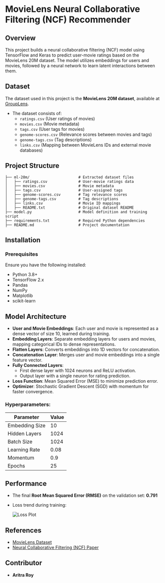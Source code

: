 # MovieLens Neural Collaborative Filtering (NCF) Recommender

## Overview
This project builds a neural collaborative filtering (NCF) model using TensorFlow and Keras to predict user-movie ratings based on the MovieLens 20M dataset. The model utilizes embeddings for users and movies, followed by a neural network to learn latent interactions between them.

## Dataset
The dataset used in this project is the **MovieLens 20M dataset**, available at [GroupLens](https://grouplens.org/datasets/movielens/).

- The dataset consists of:
  - `ratings.csv` (User ratings of movies)
  - `movies.csv` (Movie metadata)
  - `tags.csv` (User tags for movies)
  - `genome-scores.csv` (Relevance scores between movies and tags)
  - `genome-tags.csv` (Tag descriptions)
  - `links.csv` (Mapping between MovieLens IDs and external movie databases)

## Project Structure
```
├── ml-20m/                      # Extracted dataset files
│   ├── ratings.csv              # User-movie ratings data
│   ├── movies.csv               # Movie metadata
│   ├── tags.csv                 # User-assigned tags
│   ├── genome-scores.csv        # Tag relevance scores
│   ├── genome-tags.csv          # Tag descriptions
│   ├── links.csv                # Movie ID mappings
│   ├── README.txt               # Original dataset README
├── model.py                     # Model definition and training script
├── requirements.txt             # Required Python dependencies
├── README.md                    # Project documentation
```

## Installation
### Prerequisites
Ensure you have the following installed:
- Python 3.8+
- TensorFlow 2.x
- Pandas
- NumPy
- Matplotlib
- scikit-learn


## Model Architecture
- **User and Movie Embeddings**: Each user and movie is represented as a dense vector of size 10, learned during training.
- **Embedding Layers**: Separate embedding layers for users and movies, mapping categorical IDs to dense representations.
- **Flatten Layers**: Converts embeddings into 1D vectors for concatenation.
- **Concatenation Layer**: Merges user and movie embeddings into a single feature vector.
- **Fully Connected Layers**:
  - First dense layer with 1024 neurons and ReLU activation.
  - Output layer with a single neuron for rating prediction.
- **Loss Function**: Mean Squared Error (MSE) to minimize prediction error.
- **Optimizer**: Stochastic Gradient Descent (SGD) with momentum for faster convergence.

### Hyperparameters:
| Parameter        | Value  |
|-----------------|--------|
| Embedding Size  | 10     |
| Hidden Layers   | 1024   |
| Batch Size      | 1024   |
| Learning Rate   | 0.08   |
| Momentum        | 0.9    |
| Epochs         | 25     |

## Performance
- The final **Root Mean Squared Error (RMSE)** on the validation set: **0.791**
- Loss trend during training:
  
  ![Loss Plot](loss_plot.png)

## References
- [MovieLens Dataset](https://grouplens.org/datasets/movielens/)
- [Neural Collaborative Filtering (NCF) Paper](https://arxiv.org/abs/1708.05031)

## Contributor
- **Aritra Roy**


